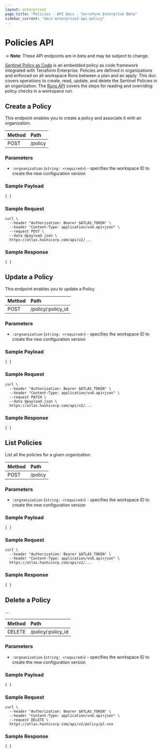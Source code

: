 ```yaml
---
layout: enterprise2
page_title: "Policies - API Docs - Terraform Enterprise Beta"
sidebar_current: "docs-enterprise2-api-policy"
---
```


# Policies API

-> **Note**: These API endpoints are in beta and may be subject to change.

[Sentinel Policy as Code](/docs/enterprise-beta/sentinel/index.html) is an embedded policy as code framework integrated with Terraform Enterprise. Policies are defined in organizations and enforced on all workspace Runs between a plan and an apply. This doc covers operations to create, read, update, and delete the Sentinel Policies in an organization. The [Runs API](/docs/enterprise-beta/api/run.html) covers the steps for reading and overriding policy checks in a workspace run.


## Create a Policy

This endpoint enables you to create a policy and associate it with an organization.

| Method | Path           |
| :----- | :------------- |
| POST | /policy |

### Parameters

- `:orgnanization` (`string: <required>`) - specifies the workspace ID to create the new configuration version

### Sample Payload

```json
{ }
```

### Sample Request

```shell
curl \
  --header "Authorization: Bearer $ATLAS_TOKEN" \
  --header "Content-Type: application/vnd.api+json" \
  --request POST \
  --data @payload.json \
  https://atlas.hashicorp.com/api/v2/...
```

### Sample Response

```json
{ }
```


## Update a Policy

This endpoint enables you to update a Policy

| Method | Path           |
| :----- | :------------- |
| POST | /policy/:policy_id |

### Parameters

- `:orgnanization` (`string: <required>`) - specifies the workspace ID to create the new configuration version

### Sample Payload

```json
{ }
```

### Sample Request

```shell
curl \
  --header "Authorization: Bearer $ATLAS_TOKEN" \
  --header "Content-Type: application/vnd.api+json" \
  --request PATCH \
  --data @payload.json \
  https://atlas.hashicorp.com/api/v2/...
```

### Sample Response

```json
{ }
```

## List Policies

List all the policies for a given organization

| Method | Path           |
| :----- | :------------- |
| POST | /policy |

### Parameters

- `:orgnanization` (`string: <required>`) - specifies the workspace ID to create the new configuration version

### Sample Payload

```json
{ }
```

### Sample Request

```shell
curl \
  --header "Authorization: Bearer $ATLAS_TOKEN" \
  --header "Content-Type: application/vnd.api+json" \
  https://atlas.hashicorp.com/api/v2/...
```

### Sample Response

```json
{ }
```

## Delete a Policy

...

| Method | Path           |
| :----- | :------------- |
| DELETE | /policy/:policy_id |

### Parameters

- `:orgnanization` (`string: <required>`) - specifies the workspace ID to create the new configuration version

### Sample Payload

```json
{ }
```

### Sample Request

```shell
curl \
  --header "Authorization: Bearer $ATLAS_TOKEN" \
  --header "Content-Type: application/vnd.api+json" \
  --request DELETE \
  https://atlas.hashicorp.com/api/v2/policy/pl-xxx
```

### Sample Response

```json
{ }
```